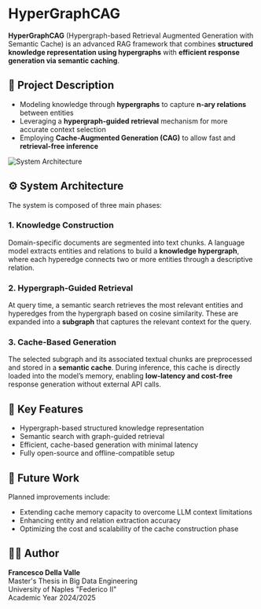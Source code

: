 # HyperGraphCAG

**HyperGraphCAG** (Hypergraph-based Retrieval Augmented Generation with Semantic Cache) is an advanced RAG framework that combines **structured knowledge representation using hypergraphs** with **efficient response generation via semantic caching**.

## 🧠 Project Description

- Modeling knowledge through **hypergraphs** to capture **n-ary relations** between entities
- Leveraging a **hypergraph-guided retrieval** mechanism for more accurate context selection
- Employing **Cache-Augmented Generation (CAG)** to allow fast and **retrieval-free inference**

![System Architecture](HGCag.drawio.png)

## ⚙️ System Architecture

The system is composed of three main phases:

### 1. Knowledge Construction  
Domain-specific documents are segmented into text chunks. A language model extracts entities and relations to build a **knowledge hypergraph**, where each hyperedge connects two or more entities through a descriptive relation.

### 2. Hypergraph-Guided Retrieval  
At query time, a semantic search retrieves the most relevant entities and hyperedges from the hypergraph based on cosine similarity. These are expanded into a **subgraph** that captures the relevant context for the query.

### 3. Cache-Based Generation  
The selected subgraph and its associated textual chunks are preprocessed and stored in a **semantic cache**. During inference, this cache is directly loaded into the model’s memory, enabling **low-latency and cost-free** response generation without external API calls.

## 🚀 Key Features

- Hypergraph-based structured knowledge representation  
- Semantic search with graph-guided retrieval  
- Efficient, cache-based generation with minimal latency  
- Fully open-source and offline-compatible setup  

## 📌 Future Work

Planned improvements include:

- Extending cache memory capacity to overcome LLM context limitations  
- Enhancing entity and relation extraction accuracy  
- Optimizing the cost and scalability of the cache construction phase

## 🧑‍💻 Author

**Francesco Della Valle**  
Master's Thesis in Big Data Engineering  
University of Naples "Federico II"  
Academic Year 2024/2025

